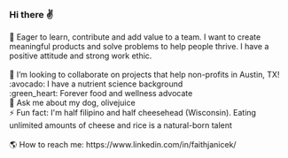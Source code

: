 ### Hi there :v:
<!--
**faithe1937/faithe1937** is a ✨ _special_ ✨ repository because its `README.md` (this file) appears on your GitHub profile.

Here are some ideas to get you started:
--!>
🤔 Eager to learn, contribute and add value to a team. I want to create meaningful products and solve problems to help people thrive. I have a positive attitude and strong work ethic. <br/> <br/>

👯    I’m looking to collaborate on projects that help non-profits in Austin, TX!  <br/>
:avocado:  I have a nutrient science background  <br/>
:green_heart:  Forever food and wellness advocate <br/>
💬   Ask me about my dog, olivejuice  <br/>

⚡ Fun fact: I'm half filipino and half cheesehead (Wisconsin). Eating unlimited amounts of cheese and rice is a natural-born talent  <br/> <br/> 

🌎   How to reach me: 

https://www.linkedin.com/in/faithjanicek/
